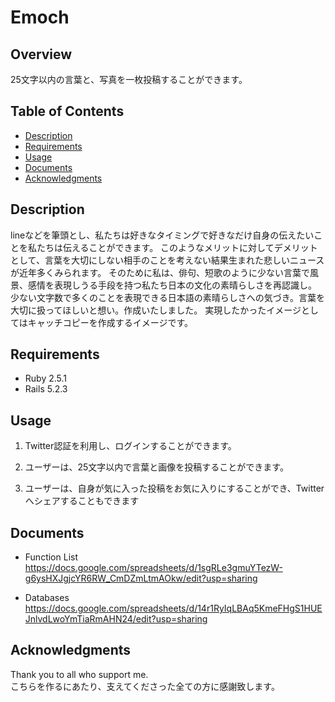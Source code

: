 # Emoch

## Overview
25文字以内の言葉と、写真を一枚投稿することができます。

## Table of Contents
- [Description](#description)
- [Requirements](#requirements)
- [Usage](#usage)
- [Documents](#documents)
- [Acknowledgments](#acknowledgments)

## Description
lineなどを筆頭とし、私たちは好きなタイミングで好きなだけ自身の伝えたいことを私たちは伝えることができます。
このようなメリットに対してデメリットとして、言葉を大切にしない相手のことを考えない結果生まれた悲しいニュースが近年多くみられます。
そのために私は、俳句、短歌のように少ない言葉で風景、感情を表現しうる手段を持つ私たち日本の文化の素晴らしさを再認識し。
少ない文字数で多くのことを表現できる日本語の素晴らしさへの気づき。言葉を大切に扱ってほしいと想い。作成いたしました。
実現したかったイメージとしてはキャッチコピーを作成するイメージです。

## Requirements
* Ruby  2.5.1
* Rails 5.2.3

## Usage
1. Twitter認証を利用し、ログインすることができます。
  
2. ユーザーは、25文字以内で言葉と画像を投稿することができます。

3. ユーザーは、自身が気に入った投稿をお気に入りにすることができ、Twitterへシェアすることもできます

## Documents
- Function List
https://docs.google.com/spreadsheets/d/1sgRLe3gmuYTezW-g6ysHXJgjcYR6RW_CmDZmLtmAOkw/edit?usp=sharing

- Databases
https://docs.google.com/spreadsheets/d/14r1RyIqLBAq5KmeFHgS1HUEJnlvdLwoYmTiaRmAHN24/edit?usp=sharing

## Acknowledgments
Thank you to all who support me.  
こちらを作るにあたり、支えてくださった全ての方に感謝致します。
